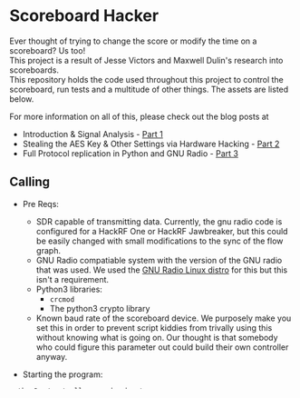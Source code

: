 # Scoreboard Hacker

Ever thought of trying to change the score or modify the time on a scoreboard? Us too!   
This project is a result of Jesse Victors and Maxwell Dulin's research into scoreboards.   
This repository holds the code used throughout this project to control the scoreboard, run tests and a multitude of other things. The assets are listed below.

For more information on all of this, please check out the blog posts at 
- Introduction & Signal Analysis - [Part 1](https://maxwelldulin.com/BlogPost/Scoreboard-Hacking-Signal-Analysis-Part-1)
- Stealing the AES Key & Other Settings via Hardware Hacking - [Part 2](https://maxwelldulin.com/BlogPost/Scoreboard-Hacking-Part-2)
- Full Protocol replication in Python and GNU Radio - [Part 3](https://maxwelldulin.com/BlogPost/Scoreboard-Hacking-Part-3)

## Calling
- Pre Reqs: 
    - SDR capable of transmitting data. Currently, the gnu radio code is configured for a HackRF One or HackRF Jawbreaker, but this could be easily changed with small modifications to the sync of the flow graph. 
    - GNU Radio compatiable system with the version of the GNU radio that was used. We used the [GNU Radio Linux distro](https://www.gnuradio.org/blog/2016-05-28-using-gnu-radio-live-sdr-environment/) for this but this isn't a requirement. 
    - Python3 libraries: 
        - ``crcmod`` 
        - The python3 crypto library
    - Known baud rate of the scoreboard device. We purposely make you set this in order to prevent script kiddies from trivally using this without knowing what is going on. Our thought is that somebody who could figure this parameter out could build their own controller anyway. 

- Starting the program:
```
python3 ./controller.py <baud rate>
```
- This pulls up a menu. Now, you can do whatever your heart desires :) 

## controller.py 
- The link between all of the code.
- Has a command line interface (CLI) to arbitrary edit the scoreboard. 
- Calls ``packet.py`` to create the data to send. Calls ``modem.py`` to edit the content being sent. 

## modem.py 
- The GNU radio Python code output from GNU radio companion with slight changes. 
- Creates the *frequency shift keying* (FSK) code and sends the data to the SDR.  

## Packet.py 
- Creates the full packet for the transmitter. 
- This includes the AES encryption, CRC and many other things. ``scoreboard.py`` is used by this. 

## scoreboard.py 
- Handles the state and changes made to the scoreboard itself. Has the game clock, scores, fouls and everything else pertaining to the scoreboard. 

## lfsr.py 
- The utils for performing all of the operations. 
- Contains the AES encryption, data whitening, intiailization value brute forcing and CRC low level code. 

## compare.py 
- Several tests we ran while trying to figure out the packet format. Not super useful anymore but was important for the reverse engineering process. 
